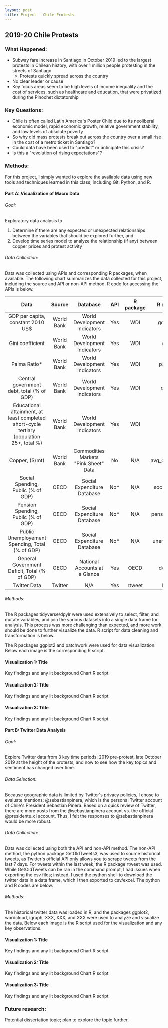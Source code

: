 ```yaml
---
layout: post
title: Project - Chile Protests
---
```


## 2019-20 Chile Protests

### What Happened: 
- Subway fare increase in Santiago in October 2019 led to the largest protests in Chilean history,  with over 1 million people protesting in the streets of Santiago
  - Protests quickly spread across the country
- No clear leader or cause
- Key focus areas seem to be high levels of income inequality and the cost of services, such as healthcare and education, that were privatized during the Pinochet dictatorship

### Key Questions: 
- Chile is often called Latin America's Poster Child due to its neoliberal economic model, rapid economic growth, relative government stability, and low levels of absolute poverty
- So why did mass protests break out across the country over a small rise in the cost of a metro ticket in Santiago?
- Could data have been used to "predict" or anticipate this crisis?
- Is this a "revolution of rising expectations"?  

### Methods:
For this project, I simply wanted to explore the available data using new tools and techniques learned in this class, including Git, Python, and R.

#### Part A: Visualization of Macro Data
###### Goal: 
Exploratory data analysis to
  1. Determine if there are any expected or unexpected relationships between the variables that should be explored further, and
  2. Develop time series model to analyze the relationship (if any) between copper prices and protest activity

###### Data Collection: 
Data was collected using APIs and corresponding R packages, when available.  The following chart summarizes the data collected for this project, including the source and API or non-API method.  R code for accessing the APIs is below.

|    Data     |    Source   |     Database    |     API    |R package      |     R name    |
| :---------: | :---------: |:---------: |:---------: |:---------: |:---------: |
| GDP per capita, constant 2010 US$      | World Bank |World Development Indicators      |Yes       |WDI       |gdp.pc|
| Gini coefficient      | World Bank |World Development Indicators      |Yes       |WDI      |gini|
| Palma Ratio*     | World Bank |World Development Indicators      |Yes       |WDI       |palma|
| Central government debt, total (% of GDP)     | World Bank |World Development Indicators      |Yes       |WDI       |debt|
| Educational attainment, at least completed short-cycle tertiary (population 25+, total %)     | World Bank |World Development Indicators      |Yes      |WDI        |uni|
| Copper, ($/mt)      | World Bank |Commodities Markets "Pink Sheet" Data      |No       |N/A       |avg_cu_price|
| Social Spending, Public (% of GDP)     | OECD |Social Expenditure Database      |No*       |N/A       |social_exp|
| Pension Spending, Public (% of GDP)     | OECD |Social Expenditure Database      |No*      |N/A        |pension_exp|
| Public Unemployement Spending, Total (% of GDP)     | OECD |Social Expenditure Database      |No*      |N/A       |unemp_exp|
| General Government Deficit, Total (% of GDP)     | OECD |National Accounts at a Glance      |Yes      |OECD        |deficit|
| Twitter Data     | Twitter |N/A      |Yes      |rtweet        |N/A|

###### Methods: 
The R packages tidyverse/dpylr were used extensively to select, filter, and mutate variables, and join the various datasets into a single data frame for analysis.  This process was more challenging than expected, and more work should be done to further visualize the data.  R script for data cleaning and transformation is below.



The R packages ggplot2 and patchwork were used for data visualization.  Below each image is the corresponding R script.

#### Visualization 1: Title
Key findings and any lit background
Chart
R script

#### Visualization 2: Title
Key findings and any lit background
Chart
R script

#### Visualization 3: Title
Key findings and any lit background
Chart
R script

#### Part B: Twitter Data Analysis
###### Goal: 
Explore Twitter data from 3 key time periods: 2019 pre-protest, late October 2019 at the height of the protests, and now to see how the key topics and sentiment has changed over time.

###### Data Selection: 
Because geographic data is limited by Twitter's privacy policies, I chose to evaluate mentions: @sebastianpinera, which is the personal Twitter account of Chile's President Sebastian Pinera.  Based on a quick review of Twitter, there are more posts from the @sebastianpinera account vs. the official @presidente_cl account.  Thus, I felt the responses to @sebastianpinera would be more robust.

###### Data Collection:
Data was collected using both the API and non-API method. The non-API method, the python package GetOldTweets3, was used to source historical tweets, as Twitter's official API only allows you to scrape tweets from the last 7 days.  For tweets within the last week, the R package rtweet was used.  While GetOldTweets can be ran in the command prompt, I had issues when exporting the csv files; instead, I used the python shell to download the twitter data in a data frame, which I then exported to csv/excel.  The python and R codes are below.

###### Methods: 
The historical twitter data was loaded in R, and the packages ggplot2, wordcloud, igraph, XXX, XXX, and XXX were used to analyze and visualize the data.  Below each image is the R script used for the visualization and any key observations.

#### Visualization 1: Title
Key findings and any lit background
Chart
R script

#### Visualization 2: Title
Key findings and any lit background
Chart
R script

#### Visualization 3: Title
Key findings and any lit background
Chart
R script

### Future research: 
Potential dissertation topic; plan to explore the topic further.
